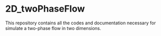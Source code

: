 # 2D_twoPhaseFlow
This repository contains all the codes and documentation necessary for simulate a two-phase flow in two dimensions.
